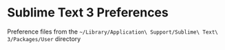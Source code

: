 # Sublime Text 3 Preferences

Preference files from the `~/Library/Application\ Support/Sublime\ Text\ 3/Packages/User` directory
